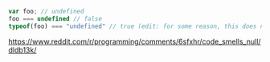 ```javascript
var foo; // undefined
foo === undefined // false
typeof(foo) === "undefined" // true (edit: for some reason, this does not work in my chrome console. Huh)
```

https://www.reddit.com/r/programming/comments/6sfxhr/code_smells_null/dldb13k/
